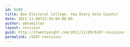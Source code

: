 ```yaml
---
id: 6288
title: Boo Electoral College. Yea Every Vote Counts!
date: 2011-11-09T13:59:04-08:00
author: wbhamilton
layout: revision
guid: http://1twentyeight.com/2011/11/09/6287-revision/
permalink: /6287-revision/
---
```

